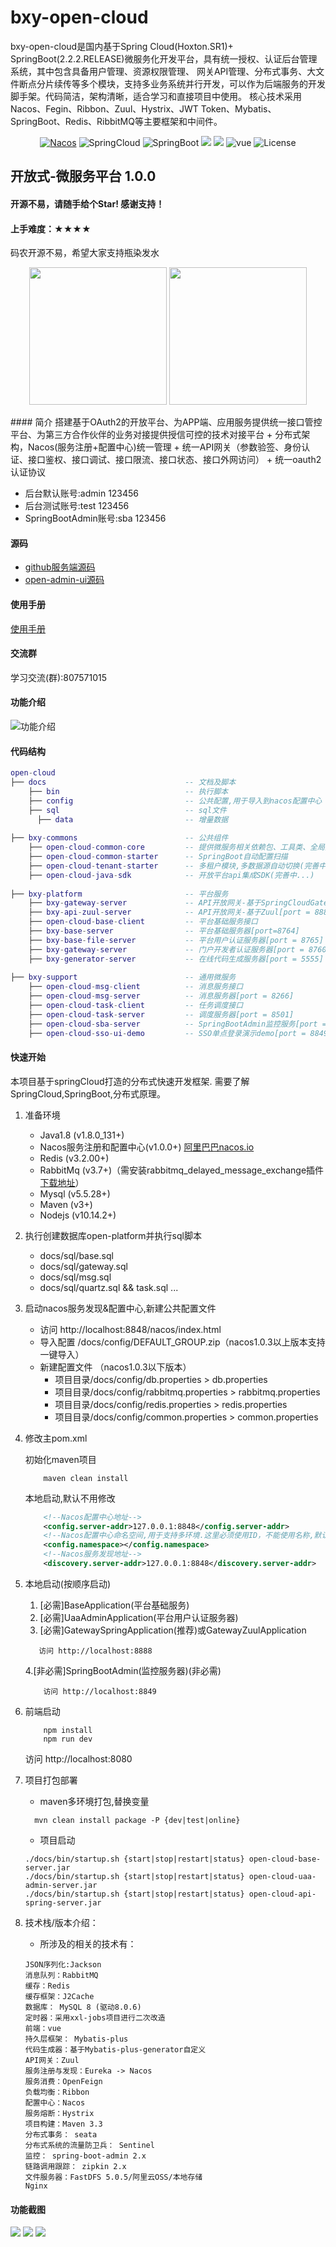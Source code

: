 # bxy-open-cloud
bxy-open-cloud是国内基于Spring Cloud(Hoxton.SR1)+ SpringBoot(2.2.2.RELEASE)微服务化开发平台，具有统一授权、认证后台管理系统，其中包含具备用户管理、资源权限管理、 网关API管理、分布式事务、大文件断点分片续传等多个模块，支持多业务系统并行开发，可以作为后端服务的开发脚手架。代码简洁，架构清晰，适合学习和直接项目中使用。 核心技术采用Nacos、Fegin、Ribbon、Zuul、Hystrix、JWT Token、Mybatis、SpringBoot、Redis、RibbitMQ等主要框架和中间件。



<p align="center">
  <a target="_blank" href="https://nacos.io/en-us/"><img src="https://img.shields.io/badge/Nacos-blue.svg" alt="Nacos"></a>
  <a><img src="https://img.shields.io/badge/Spring%20Cloud-%20Greenwich.SR2-brightgreen.svg" alt="SpringCloud"></a>
  <a><img src="https://img.shields.io/badge/Spring%20Boot-2.1.6-brightgreen.svg" alt="SpringBoot"></a>
  <a><img src="https://img.shields.io/badge/Redis-orange.svg"></a>
  <a><img src="https://img.shields.io/badge/RabbitMq-orange.svg"></a>
  <a><img src="https://img.shields.io/badge/vue-brightgreen.svg?style=flat-square" alt="vue"></a>
  <a><img src="https://img.shields.io/npm/l/express.svg" alt="License"></a>
</p>  

## 开放式-微服务平台 1.0.0 
#### 开源不易，请随手给个Star! 感谢支持！
#### 上手难度：★★★★
码农开源不易，希望大家支持瓶染发水
<p align="center">
  <img src="docs/images/wx.jpg" width="220px" hight="220px">
  <img src="docs/images/zfb.jpg" width="220px" hight="220px">
</p>  
#### 简介
搭建基于OAuth2的开放平台、为APP端、应用服务提供统一接口管控平台、为第三方合作伙伴的业务对接提供授信可控的技术对接平台
+ 分布式架构，Nacos(服务注册+配置中心)统一管理
+ 统一API网关（参数验签、身份认证、接口鉴权、接口调试、接口限流、接口状态、接口外网访问）
+ 统一oauth2认证协议


+ 后台默认账号:admin 123456  
+ 后台测试账号:test 123456
+ SpringBootAdmin账号:sba 123456

#### 源码

+ <a target="_blank" href="https://github.com/bxy2020/bxy-open-cloud">github服务端源码</a>  
+ <a target="_blank" href="https://gitee.com/bxy2020/bxy-open-admin-ui">open-admin-ui源码</a>


#### 使用手册
<a target="_blank" href="https://github.com/bxy2020/bxy-open-cloud/docs">使用手册</a>  

#### 交流群 
学习交流(群):807571015

#### 功能介绍
![功能介绍](/docs/功能介绍.png)  

#### 代码结构
``` lua
open-cloud
├── docs                               -- 文档及脚本
    ├── bin                            -- 执行脚本  
    ├── config                         -- 公共配置,用于导入到nacos配置中心   
    ├── sql                            -- sql文件
      ├── data                         -- 增量数据
     
├── bxy-commons                        -- 公共组件
    ├── open-cloud-common-core         -- 提供微服务相关依赖包、工具类、全局异常解析等
    ├── open-cloud-common-starter      -- SpringBoot自动配置扫描
    ├── open-cloud-tenant-starter      -- 多租户模块,多数据源自动切换(完善中...)
    ├── open-cloud-java-sdk            -- 开放平台api集成SDK(完善中...)
       
├── bxy-platform                       -- 平台服务
    ├── bxy-gateway-server             -- API开放网关-基于SpringCloudGateway[port = 8760](推荐）  
    ├── bxy-api-zuul-server            -- API开放网关-基于Zuul[port = 8888](功能完善）
    ├── open-cloud-base-client         -- 平台基础服务接口
    ├── bxy-base-server                -- 平台基础服务器[port=8764]
    ├── bxy-base-file-server           -- 平台用户认证服务器[port = 8765]
    ├── bxy-gateway-server             -- 门户开发者认证服务器[port = 8760]
    ├── bxy-generator-server           -- 在线代码生成服务器[port = 5555]
    
├── bxy-support                        -- 通用微服务
    ├── open-cloud-msg-client          -- 消息服务接口
    ├── open-cloud-msg-server          -- 消息服务器[port = 8266]
    ├── open-cloud-task-client         -- 任务调度接口
    ├── open-cloud-task-server         -- 调度服务器[port = 8501]
    ├── open-cloud-sba-server          -- SpringBootAdmin监控服务[port = 8849]
    ├── open-cloud-sso-ui-demo         -- SSO单点登录演示demo[port = 8849]
```

#### 快速开始
本项目基于springCloud打造的分布式快速开发框架. 需要了解SpringCloud,SpringBoot,分布式原理。

1. 准备环境
    + Java1.8  (v1.8.0_131+)
    + Nacos服务注册和配置中心(v1.0.0+) <a href="https://nacos.io/zh-cn/">阿里巴巴nacos.io</a>
    + Redis (v3.2.00+)
    + RabbitMq (v3.7+)（需安装rabbitmq_delayed_message_exchange插件 <a href="https://www.rabbitmq.com/community-plugins.html" target="_blank">下载地址</a>）
    + Mysql (v5.5.28+)
    + Maven (v3+)
    + Nodejs (v10.14.2+)
   
2. 执行创建数据库open-platform并执行sql脚本
    + docs/sql/base.sql
    + docs/sql/gateway.sql
    + docs/sql/msg.sql
    + docs/sql/quartz.sql && task.sql
      ...
    
3.  启动nacos服务发现&配置中心,新建公共配置文件 
    + 访问 http://localhost:8848/nacos/index.html 
    + 导入配置 /docs/config/DEFAULT_GROUP.zip（nacos1.0.3以上版本支持一键导入）
    + 新建配置文件  （nacos1.0.3以下版本）
        + 项目目录/docs/config/db.properties >  db.properties
        + 项目目录/docs/config/rabbitmq.properties > rabbitmq.properties
        + 项目目录/docs/config/redis.properties > redis.properties
        + 项目目录/docs/config/common.properties  > common.properties
          
    
4. 修改主pom.xml  

    初始化maven项目
    ``` bush
        maven clean install
    ```
    本地启动,默认不用修改
    ``` xml
        <!--Nacos配置中心地址-->
        <config.server-addr>127.0.0.1:8848</config.server-addr>
        <!--Nacos配置中心命名空间,用于支持多环境.这里必须使用ID，不能使用名称,默认为空-->
        <config.namespace></config.namespace>
        <!--Nacos服务发现地址-->
        <discovery.server-addr>127.0.0.1:8848</discovery.server-addr>
    ```
    
5. 本地启动(按顺序启动)
     1. [必需]BaseApplication(平台基础服务)
     2. [必需]UaaAdminApplication(平台用户认证服务器)
     3. [必需]GatewaySpringApplication(推荐)或GatewayZuulApplication
     ```
        访问 http://localhost:8888
     ```
     4.[非必需]SpringBootAdmin(监控服务器)(非必需)
      ```
          访问 http://localhost:8849
      ```
      
6. 前端启动
    ```bush
        npm install 
        npm run dev
    ``` 
    访问 http://localhost:8080
    
    
7. 项目打包部署  
    +  maven多环境打包,替换变量
   ```bush
     mvn clean install package -P {dev|test|online}
   ```
    + 项目启动
    ```bush
    ./docs/bin/startup.sh {start|stop|restart|status} open-cloud-base-server.jar
    ./docs/bin/startup.sh {start|stop|restart|status} open-cloud-uaa-admin-server.jar
    ./docs/bin/startup.sh {start|stop|restart|status} open-cloud-api-spring-server.jar
    ```
    
8. 技术栈/版本介绍：
    +  所涉及的相关的技术有：
    ```bush
    JSON序列化:Jackson
    消息队列：RabbitMQ
    缓存：Redis
    缓存框架：J2Cache
    数据库： MySQL 8 (驱动8.0.6)
    定时器：采用xxl-jobs项目进行二次改造
    前端：vue
    持久层框架： Mybatis-plus
    代码生成器：基于Mybatis-plus-generator自定义
    API网关：Zuul
    服务注册与发现：Eureka -> Nacos
    服务消费：OpenFeign
    负载均衡：Ribbon
    配置中心：Nacos
    服务熔断：Hystrix
    项目构建：Maven 3.3
    分布式事务： seata
    分布式系统的流量防卫兵： Sentinel
    监控： spring-boot-admin 2.x
    链路调用跟踪： zipkin 2.x
    文件服务器：FastDFS 5.0.5/阿里云OSS/本地存储
    Nginx
    ```
        
 #### 功能截图       
<img src="docs/images/会员中心.png">
<img src="docs/images/菜单管理.png">
<img src="docs/images/角色管理png.png">
